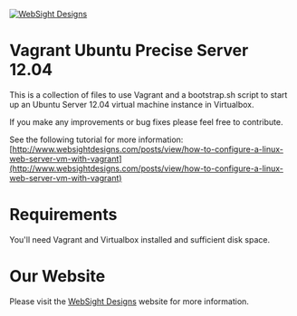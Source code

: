 [![WebSight Designs](http://www.websightdesigns.com/img/headerlogo-light.png)](http://www.websightdesigns.com)

# Vagrant Ubuntu Precise Server 12.04

This is a collection of files to use Vagrant and a bootstrap.sh script to start up an Ubuntu Server 12.04 virtual machine instance in Virtualbox.

If you make any improvements or bug fixes please feel free to contribute.

See the following tutorial for more information:
[http://www.websightdesigns.com/posts/view/how-to-configure-a-linux-web-server-vm-with-vagrant](http://www.websightdesigns.com/posts/view/how-to-configure-a-linux-web-server-vm-with-vagrant)

# Requirements

You'll need Vagrant and Virtualbox installed and sufficient disk space.

# Our Website

Please visit the [WebSight Designs](http://websightdesigns.com/) website for more information.

